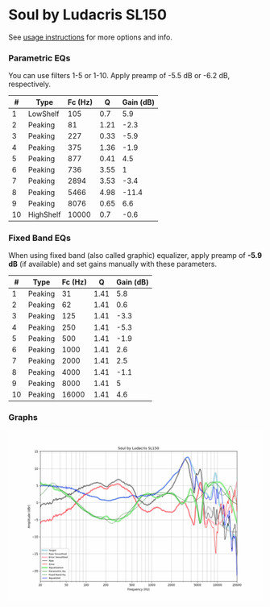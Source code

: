 # Soul by Ludacris SL150
See [usage instructions](https://github.com/jaakkopasanen/AutoEq#usage) for more options and info.

### Parametric EQs
You can use filters 1-5 or 1-10. Apply preamp of -5.5 dB or -6.2 dB, respectively.

|   # | Type      |   Fc (Hz) |    Q |   Gain (dB) |
|-----|-----------|-----------|------|-------------|
|   1 | LowShelf  |       105 | 0.7  |         5.9 |
|   2 | Peaking   |        81 | 1.21 |        -2.3 |
|   3 | Peaking   |       227 | 0.33 |        -5.9 |
|   4 | Peaking   |       375 | 1.36 |        -1.9 |
|   5 | Peaking   |       877 | 0.41 |         4.5 |
|   6 | Peaking   |       736 | 3.55 |         1   |
|   7 | Peaking   |      2894 | 3.53 |        -3.4 |
|   8 | Peaking   |      5466 | 4.98 |       -11.4 |
|   9 | Peaking   |      8076 | 0.65 |         6.6 |
|  10 | HighShelf |     10000 | 0.7  |        -0.6 |

### Fixed Band EQs
When using fixed band (also called graphic) equalizer, apply preamp of **-5.9 dB** (if available) and set gains manually with these parameters.

|   # | Type    |   Fc (Hz) |    Q |   Gain (dB) |
|-----|---------|-----------|------|-------------|
|   1 | Peaking |        31 | 1.41 |         5.8 |
|   2 | Peaking |        62 | 1.41 |         0.6 |
|   3 | Peaking |       125 | 1.41 |        -3.3 |
|   4 | Peaking |       250 | 1.41 |        -5.3 |
|   5 | Peaking |       500 | 1.41 |        -1.9 |
|   6 | Peaking |      1000 | 1.41 |         2.6 |
|   7 | Peaking |      2000 | 1.41 |         2.5 |
|   8 | Peaking |      4000 | 1.41 |        -1.1 |
|   9 | Peaking |      8000 | 1.41 |         5   |
|  10 | Peaking |     16000 | 1.41 |         4.6 |

### Graphs
![](./Soul%20by%20Ludacris%20SL150.png)
